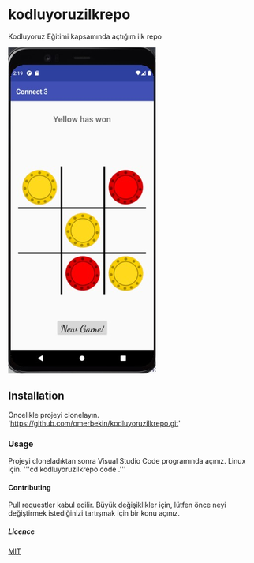 # kodluyoruzilkrepo
Kodluyoruz Eğitimi kapsamında açtığım ilk repo

![Proje Resmi](https://raw.githubusercontent.com/omerbekin/kodluyoruzilkrepo/main/Connect3.jpg)

## Installation
Öncelikle projeyi clonelayın.
'https://github.com/omerbekin/kodluyoruzilkrepo.git'

### Usage
Projeyi cloneladıktan sonra Visual Studio Code programında açınız.
Linux için.
'''cd kodluyoruzilkrepo
code .'''

#### Contributing
Pull requestler kabul edilir. Büyük değişiklikler için, lütfen önce neyi değiştirmek istediğinizi tartışmak için bir konu açınız.

##### Licence
[MIT](https://choosealicense.com/licenses/mit/)
